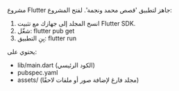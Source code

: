 مشروع Flutter جاهز لتطبيق 'قصص محمد ونجمة'.
لفتح المشروع:
1) انسخ المجلد إلى جهازك مع تثبيت Flutter SDK.
2) شغّل: flutter pub get
3) بِنِ التطبيق: flutter run

يحتوي على:
- lib/main.dart (الكود الرئيسي)
- pubspec.yaml
- assets/ (مجلد فارغ لإضافة صور أو ملفات لاحقًا)
